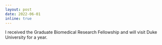 ```yaml
---
layout: post
date: 2022-06-01 
inline: true
---
```


I received the Graduate Biomedical Research Fellowship and will visit Duke University for a year.

